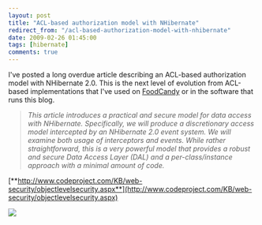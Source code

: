 ```yaml
---
layout: post
title: "ACL-based authorization model with NHibernate"
redirect_from: "/acl-based-authorization-model-with-nhibernate"
date: 2009-02-26 01:45:00
tags: [hibernate]
comments: true
---
```

I've posted a long overdue article describing an ACL-based authorization model with NHibernate 2.0. This is the next level of evolution from ACL-based implementations that I've used on [FoodCandy](http://www.foodcandy.com) or in the software that runs this blog.

> _This article introduces a practical and secure model for data access with NHibernate. Specifically, we will produce a discretionary access model intercepted by an NHibernate 2.0 event system. We will examine both usage of interceptors and events. While rather straightforward, this is a very powerful model that provides a robust and secure Data Access Layer (DAL) and a per-class/instance approach with a minimal amount of code._

[**http://www.codeproject.com/KB/web-security/objectlevelsecurity.aspx**](http://www.codeproject.com/KB/web-security/objectlevelsecurity.aspx)

![](http://www.codeproject.com/KB/web-security/objectlevelsecurity/domainmodel.jpg)


